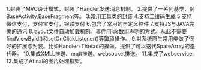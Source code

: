 1.封装了MVC设计模式，封装了Handler发送消息机制。
2.提供了一系列基类，例 BaseActivity,BaseFragment等。
3.常用工具类的封装
4.支持二维码生成
5.支持微信支付，支付宝支付，银联支付
6.包含了常用的自定义控件
7.支持JS与JAVA完美的通讯
8.layout文件自动加载机制。事件用ids数组声明的方式。从此不需要findViewById()和setOnClickListener()等繁琐操作。
9.对系统原生常用类做了很好的扩展与封装。比如Handler+Thread的操做，提供了可以迭代SpareArray的迭代器。
10.集成XMLL推送、mqtt推送、websocket推送。
11.集成了webservice.
12.集成了Afinal的图片处理框架。
